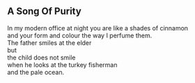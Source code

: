 A Song Of Purity
----------------
In my modern office at night you are like a shades of cinnamon  
and your form and colour the way I perfume them.  
The father smiles at the elder  
but  
the child does not smile  
when he looks at the turkey fisherman  
and the pale ocean.  
